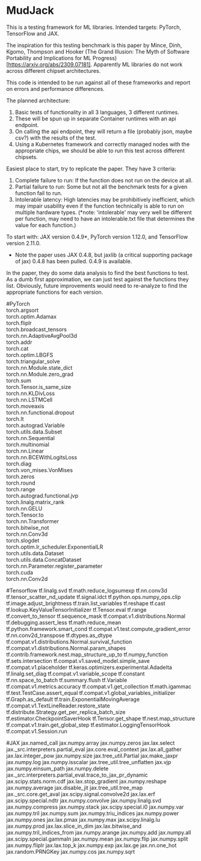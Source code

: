# MudJack  
  
This is a testing framework for ML libraries. Intended targets: PyTorch, TensorFlow and JAX.  
  
The inspiration for this testing benchmark is this paper by Mince, Dinh, Kgomo, Thompson and Hooker (The Grand Illusion: The Myth of Software Portability and Implications for ML Progress)[https://arxiv.org/abs/2309.07181]. Apparently ML libraries do not work across different chipset architectures.  
  
This code is intended to be run against all of these frameworks and report on errors and performance differences.  
  
The planned architecture:  
1. Basic tests of functionality in all 3 languages, 3 different runtimes.  
2. These will be spun up in separate Container runtimes with an api endpoint.  
3. On calling the api endpoint, they will return a file (probably json, maybe csv?) with the results of the test.  
4. Using a Kubernetes framework and correctly managed nodes with the appropriate chips, we should be able to run this test across different chipsets.  

Easiest place to start, try to replicate the paper. They have 3 criteria:  
1. Complete failure to run: If the function does not run on the device at all.  
2. Partial failure to run: Some but not all the benchmark tests for a given function fail to run.  
3. Intolerable latency: High latencies may be prohibitively inefficient, which may impair usability even if the function technically is able to run on multiple hardware types. (*note: 'intolerable' may very well be different per function, may need to have an intolerable.txt file that determines the value for each function.)  
  
To start with: JAX version 0.4.9*, PyTorch version 1.12.0, and TensorFlow version 2.11.0.  
* Note the paper uses JAX 0.4.8, but jaxlib (a critical supporting package of jax) 0.4.8 has been pulled. 0.4.9 is available.

In the paper, they do some data analysis to find the best functions to test. As a dumb first approximation, we can just test against the functions they list. Obviously, future improvements would need to re-analyze to find the appropriate functions for each version.  

#PyTorch  
torch.argsort   
torch.optim.Adamax   
torch.fliplr  
torch.broadcast_tensors  
torch.nn.AdaptiveAvgPool3d   
torch.addr  
torch.cat  
torch.optim.LBGFS  
torch.triangular_solve  
torch.nn.Module.state_dict  
torch.nn.Module.zero_grad  
torch.sum  
torch.Tensor.is_same_size  
torch.nn.KLDivLoss  
torch.nn.LSTMCell  
torch.moveaxis  
torch.nn.functional.dropout  
torch.lt  
torch.autograd.Variable  
torch.utils.data.Subset  
torch.nn.Sequential  
torch.multinomial  
torch.nn.Linear  
torch.nn.BCEWithLogitsLoss  
torch.diag  
torch.von_mises.VonMises  
torch.zeros  
torch.round  
torch.range  
torch.autograd.functional.jvp  
torch.linalg.matrix_rank  
torch.nn.GELU  
torch.Tensor.to  
torch.nn.Transformer  
torch.bitwise_not  
torch.nn.Conv3d  
torch.slogdet  
torch.optim.lr_scheduler.ExponentialLR  
torch.utils.data.Dataset  
torch.utils.data.ConcatDataset  
torch.nn.Parameter.register_parameter  
torch.cuda  
torch.nn.Conv2d 

#Tensorflow
tf.linalg.svd
tf.math.reduce_logsumexp
tf.nn.conv3d
tf.tensor_scatter_nd_update
tf.signal.idct
tf.python.ops.numpy_ops.clip
tf.image.adjust_brightness
tf.train.list_variables
tf.reshape
tf.cast
tf.lookup.KeyValueTensorInitializer
tf.Tensor.eval
tf.range
tf.convert_to_tensor
tf.sequence_mask
tf.compat.v1.distributions.Normal
tf.debugging.assert_less
tf.math.reduce_mean
tf.python.framework.smart_cond
tf.compat.v1.test.compute_gradient_error
tf.nn.conv2d_transpose
tf.dtypes.as_dtype
tf.compat.v1.distributions.Normal.survival_function
tf.compat.v1.distributions.Normal.param_shapes
tf.contrib.framework.nest.map_structure_up_to
tf.numpy_function
tf.sets.intersection
tf.compat.v1.saved_model.simple_save
tf.compat.v1.placeholder
tf.keras.optimizers.experimental.Adadelta
tf.linalg.set_diag
tf.compat.v1.variable_scope
tf.constant
tf.nn.space_to_batch
tf.summary.flush
tf.Variable
tf.compat.v1.metrics.accuracy
tf.compat.v1.get_collection
tf.math.igammac
tf.test.TestCase.assert_equal
tf.compat.v1.global_variables_initializer
tf.Graph.as_default
tf.train.ExponentialMovingAverage
tf.compat.v1.TextLineReader.restore_state
tf.distribute.Strategy.get_per_replica_batch_size
tf.estimator.CheckpointSaverHook
tf.Tensor.get_shape
tf.nest.map_structure
tf.compat.v1.train.get_global_step
tf.estimator.LoggingTensorHook
tf.compat.v1.Session.run

#JAX
jax.named_call
jax.numpy.array
jax.numpy.zeros
jax.lax.select
jax._src.interpreters.partial_eval
jax.core.eval_context
jax.lax.all_gather
jax.lax.integer_pow
jax.numpy.size
jax.tree_util.Partial
jax.make_jaxpr
jax.numpy.log
jax.numpy.isscalar
jax.tree_util.tree_unflatten
jax.vjp
jax.numpy.einsum_path
jax.numpy.delete
jax._src.interpreters.partial_eval.trace_to_jax_pr_dynamic
jax.scipy.stats.norm.cdf
jax.lax.stop_gradient
jax.numpy.reshape
jax.numpy.average
jax.disable_jit
jax.tree_util.tree_map
jax._src.core.get_aval
jax.scipy.signal.convolve2d
jax.lax.erf
jax.scipy.special.ndtr
jax.numpy.convolve
jax.numpy.linalg.svd
jax.numpy.compress
jax.numpy.stack
jax.scipy.special.i0
jax.numpy.var
jax.numpy.tril
jax.numpy.sum
jax.numpy.triu_indices
jax.numpy.power
jax.numpy.ones
jax.lax.pmax
jax.numpy.max
jax.scipy.linalg.lu
jax.numpy.prod
jax.lax.slice_in_dim
jax.lax.bitwise_and
jax.numpy.tril_indices_from
jax.numpy.arange
jax.numpy.add
jax.numpy.all
jax.scipy.special.gammaln
jax.numpy.mean
jax.numpy.flip
jax.numpy.split
jax.numpy.fliplr
jax.lax.top_k
jax.numpy.exp
jax.lax.ge
jax.nn.one_hot
jax.random.PRNGKey
jax.numpy.cos
jax.numpy.sqrt 
